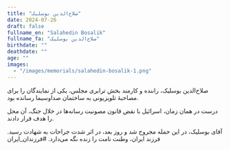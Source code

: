 ```yaml
---
title: "صلاح‌الدین بوسلیک"
date: 2024-07-26
draft: false
fullname_en: "Salahedin Bosalik"
fullname_fa: "صلاح‌الدین بوسلیک"
birthdate: ""
deathdate: ""
age: ""
images:
  - "/images/memorials/salahedin-bosalik-1.png"
---
```


صلاح‌الدین بوسلیک، راننده و کارمند بخش ترابری مجلس، یکی از نمایندگان را برای مصاحبۀ تلویزیونی به ساختمان صداوسیما رسانده بود.

درست در همان زمان، اسرائیل با نقض قانون مصونیت رسانه‌ها در خلال جنگ، آن محل را هدف قرار دادند.

آقای بوسلیک، در این حمله مجروح شد و روز بعد، در اثر شدت جراحات به شهادت رسید.
فرزند ایران، وطنت نامت را زنده نگه می‌دارد.
#فرزندان_ایران